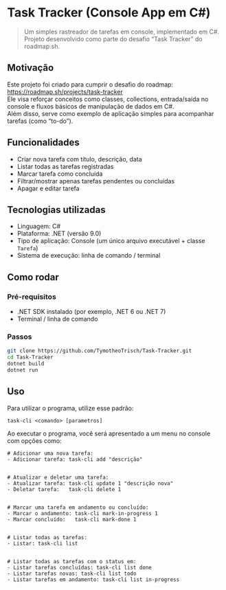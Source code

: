 # Task Tracker (Console App em C#)

> Um simples rastreador de tarefas em console, implementado em C#.  
> Projeto desenvolvido como parte do desafio “Task Tracker” do roadmap.sh.

## Motivação
Este projeto foi criado para cumprir o desafio do roadmap: https://roadmap.sh/projects/task-tracker  
Ele visa reforçar conceitos como classes, collections, entrada/saída no console e fluxos básicos de manipulação de dados em C#.  
Além disso, serve como exemplo de aplicação simples para acompanhar tarefas (como “to-do”).

## Funcionalidades
- Criar nova tarefa com título, descrição, data 
- Listar todas as tarefas registradas  
- Marcar tarefa como concluída  
- Filtrar/mostrar apenas tarefas pendentes ou concluídas  
- Apagar e editar tarefa  

## Tecnologias utilizadas
- Linguagem: C#  
- Plataforma: .NET (versão 9.0)  
- Tipo de aplicação: Console (um único arquivo executável + classe `Tarefa`)  
- Sistema de execução: linha de comando / terminal  

## Como rodar
### Pré-requisitos
- .NET SDK instalado (por exemplo, .NET 6 ou .NET 7)  
- Terminal / linha de comando  

### Passos
```bash
git clone https://github.com/TymotheoTrisch/Task-Tracker.git
cd Task-Tracker
dotnet build
dotnet run
````

## Uso

Para utilizar o programa, utilize esse padrão:

``` 
task-cli <comando> [parametros]
```

Ao executar o programa, você será apresentado a um menu no console com opções como:

```
# Adicionar uma nova tarefa:
- Adicionar tarefa: task-cli add "descrição"


# Atualizar e deletar uma tarefa:
- Atualizar tarefa: task-cli update 1 "descrição nova"
- Deletar tarefa:   task-cli delete 1


# Marcar uma tarefa em andamento ou concluído:
- Marcar o andamento: task-cli mark-in-progress 1
- Marcar concluído:   task-cli mark-done 1


# Listar todas as tarefas:
- Listar: task-cli list


# Listar todas as tarefas com o status em:
- Listar tarefas concluídas: task-cli list done
- Listar tarefas novas: task-cli list todo
- Listar tarefas em andamento: task-cli list in-progress

```